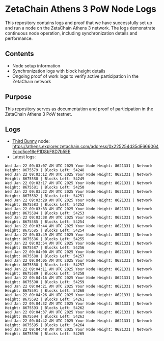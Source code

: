 # ZetaChain Athens 3 PoW Node Logs
This repository contains logs and proof that we have successfully set up and run a node on the ZetaChain Athens 3 network. The logs demonstrate continuous node operation, including synchronization details and performance.

## Contents
- Node setup information
- Synchronization logs with block height details
- Ongoing proof of work logs to verify active participation in the ZetaChain network

## Purpose
This repository serves as documentation and proof of participation in the ZetaChain Athens 3 PoW testnet.

## Logs

- [Third Bunny](https://thirdbunny.xyz/) node: https://athens.explorer.zetachain.com/address/0x225254d35dE666064Eccc5ce16eF1D8bF8D7b5EE
- Latest logs:
```
Wed Jan 22 09:03:07 AM UTC 2025 Your Node Height: 8621331 | Network Height: 8675579 | Blocks Left: 54248
Wed Jan 22 09:03:12 AM UTC 2025 Your Node Height: 8621331 | Network Height: 8675580 | Blocks Left: 54249
Wed Jan 22 09:03:17 AM UTC 2025 Your Node Height: 8621331 | Network Height: 8675581 | Blocks Left: 54250
Wed Jan 22 09:03:22 AM UTC 2025 Your Node Height: 8621331 | Network Height: 8675582 | Blocks Left: 54251
Wed Jan 22 09:03:28 AM UTC 2025 Your Node Height: 8621331 | Network Height: 8675583 | Blocks Left: 54252
Wed Jan 22 09:03:33 AM UTC 2025 Your Node Height: 8621331 | Network Height: 8675584 | Blocks Left: 54253
Wed Jan 22 09:03:38 AM UTC 2025 Your Node Height: 8621331 | Network Height: 8675585 | Blocks Left: 54254
Wed Jan 22 09:03:44 AM UTC 2025 Your Node Height: 8621331 | Network Height: 8675585 | Blocks Left: 54254
Wed Jan 22 09:03:49 AM UTC 2025 Your Node Height: 8621331 | Network Height: 8675586 | Blocks Left: 54255
Wed Jan 22 09:03:54 AM UTC 2025 Your Node Height: 8621331 | Network Height: 8675587 | Blocks Left: 54256
Wed Jan 22 09:04:00 AM UTC 2025 Your Node Height: 8621331 | Network Height: 8675588 | Blocks Left: 54257
Wed Jan 22 09:04:05 AM UTC 2025 Your Node Height: 8621331 | Network Height: 8675588 | Blocks Left: 54257
Wed Jan 22 09:04:11 AM UTC 2025 Your Node Height: 8621331 | Network Height: 8675589 | Blocks Left: 54258
Wed Jan 22 09:04:16 AM UTC 2025 Your Node Height: 8621331 | Network Height: 8675590 | Blocks Left: 54259
Wed Jan 22 09:04:21 AM UTC 2025 Your Node Height: 8621331 | Network Height: 8675591 | Blocks Left: 54260
Wed Jan 22 09:04:26 AM UTC 2025 Your Node Height: 8621331 | Network Height: 8675592 | Blocks Left: 54261
Wed Jan 22 09:04:32 AM UTC 2025 Your Node Height: 8621331 | Network Height: 8675593 | Blocks Left: 54262
Wed Jan 22 09:04:37 AM UTC 2025 Your Node Height: 8621331 | Network Height: 8675594 | Blocks Left: 54263
Wed Jan 22 09:04:42 AM UTC 2025 Your Node Height: 8621331 | Network Height: 8675595 | Blocks Left: 54264
Wed Jan 22 09:04:48 AM UTC 2025 Your Node Height: 8621331 | Network Height: 8675596 | Blocks Left: 54265
```
